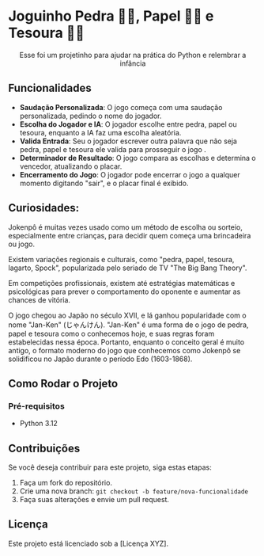 # Joguinho Pedra 👊🏽, Papel 🖐🏽 e Tesoura ✌🏽 

<p align="center">Esse foi um projetinho para ajudar na prática do Python e relembrar a infância</p>

## Funcionalidades
- **Saudação Personalizada**: O jogo começa com uma saudação personalizada, pedindo o nome do jogador.
- **Escolha do Jogador e IA**: O jogador escolhe entre pedra, papel ou tesoura, enquanto a IA faz uma escolha aleatória.
- **Valida Entrada**: Seu o jogador escrever outra palavra que não seja pedra, papel e tesoura ele valida para prosseguir o jogo  .
- **Determinador de Resultado**: O jogo compara as escolhas e determina o vencedor, atualizando o placar.
- **Encerramento do Jogo**: O jogador pode encerrar o jogo a qualquer momento digitando "sair", e o placar final é exibido.


<h2>Curiosidades: </h2>
<p align="left">Jokenpô é muitas vezes usado como um método de escolha ou sorteio, especialmente entre crianças, para decidir quem começa uma brincadeira ou jogo.

Existem variações regionais e culturais, como "pedra, papel, tesoura, lagarto, Spock", popularizada pelo seriado de TV "The Big Bang Theory".

Em competições profissionais, existem até estratégias matemáticas e psicológicas para prever o comportamento do oponente e aumentar as chances de vitória.

O jogo chegou ao Japão no século XVII, e lá ganhou popularidade com o nome "Jan-Ken" (じゃんけん). "Jan-Ken" é uma forma de o jogo de pedra, papel e tesoura como o conhecemos hoje, e suas regras foram estabelecidas nessa época. Portanto, enquanto o conceito geral é muito antigo, o formato moderno do jogo que conhecemos como Jokenpô se solidificou no Japão durante o período Edo (1603-1868).</p>

## Como Rodar o Projeto
### Pré-requisitos
- Python 3.12

## Contribuições
Se você deseja contribuir para este projeto, siga estas etapas:
1. Faça um fork do repositório.
2. Crie uma nova branch: `git checkout -b feature/nova-funcionalidade`
3. Faça suas alterações e envie um pull request.

## Licença
Este projeto está licenciado sob a [Licença XYZ].
